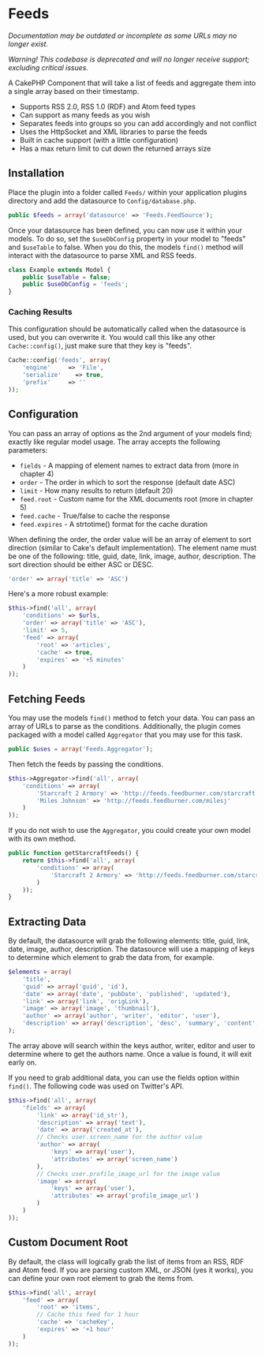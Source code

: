# Feeds #

*Documentation may be outdated or incomplete as some URLs may no longer exist.*

*Warning! This codebase is deprecated and will no longer receive support; excluding critical issues.*

A CakePHP Component that will take a list of feeds and aggregate them into a single array based on their timestamp.

* Supports RSS 2.0, RSS 1.0 (RDF) and Atom feed types
* Can support as many feeds as you wish
* Separates feeds into groups so you can add accordingly and not conflict
* Uses the HttpSocket and XML libraries to parse the feeds
* Built in cache support (with a little configuration)
* Has a max return limit to cut down the returned arrays size

## Installation ##

Place the plugin into a folder called `Feeds/` within your application plugins directory and add the datasource to `Config/database.php`.

```php
public $feeds = array('datasource' => 'Feeds.FeedSource');
```

Once your datasource has been defined, you can now use it within your models. To do so, set the `$useDbConfig` property in your model to "feeds" and `$useTable` to false. When you do this, the models `find()` method will interact with the datasource to parse XML and RSS feeds.

```php
class Example extends Model {
    public $useTable = false;
    public $useDbConfig = 'feeds';
}
```

### Caching Results ###

This configuration should be automatically called when the datasource is used, but you can overwrite it. You would call this like any other `Cache::config()`, just make sure that they key is "feeds".

```php
Cache::config('feeds', array(
    'engine'     => 'File',
    'serialize'    => true,
    'prefix'     => ''
));
```

## Configuration ##

You can pass an array of options as the 2nd argument of your models find; exactly like regular model usage. The array accepts the following parameters:

* `fields` - A mapping of element names to extract data from (more in chapter 4)
* `order` - The order in which to sort the response (default date ASC)
* `limit` - How many results to return (default 20)
* `feed.root` - Custom name for the XML documents root (more in chapter 5)
* `feed.cache` - True/false to cache the response
* `feed.expires` - A strtotime() format for the cache duration

When defining the order, the order value will be an array of element to sort direction (similar to Cake's default implementation). The element name must be one of the following: title, guid, date, link, image, author, description. The sort direction should be either ASC or DESC. 

```php
'order' => array('title' => 'ASC')
```

Here's a more robust example:

```php
$this->find('all', array(
    'conditions' => $urls,
    'order' => array('title' => 'ASC'),
    'limit' => 5,
    'feed' => array(
        'root' => 'articles',
        'cache' => true,
        'expires' => '+5 minutes'
    )
));
```

## Fetching Feeds ##

You may use the models `find()` method to fetch your data. You can pass an array of URLs to parse as the conditions. Additionally, the plugin comes packaged with a model called `Aggregator` that you may use for this task.

```php
public $uses = array('Feeds.Aggregator');
```

Then fetch the feeds by passing the conditions.

```php
$this->Aggregator->find('all', array(
    'conditions' => array(
        'Starcraft 2 Armory' => 'http://feeds.feedburner.com/starcraft',
        'Miles Johnson' => 'http://feeds.feedburner.com/milesj'
    )
));
```

If you do not wish to use the `Aggregator`, you could create your own model with its own method.

```php
public function getStarcraftFeeds() {
    return $this->find('all', array(
        'conditions' => array(
            'Starcraft 2 Armory' => 'http://feeds.feedburner.com/starcraft'
        )
    ));
}
```

## Extracting Data ##

By default, the datasource will grab the following elements: title, guid, link, date, image, author, description. The datasource will use a mapping of keys to determine which element to grab the data from, for example.

```php
$elements = array(
    'title',
    'guid' => array('guid', 'id'),
    'date' => array('date', 'pubDate', 'published', 'updated'),
    'link' => array('link', 'origLink'),
    'image' => array('image', 'thumbnail'),
    'author' => array('author', 'writer', 'editor', 'user'),
    'description' => array('description', 'desc', 'summary', 'content', 'text')
);
```

The array above will search within the keys author, writer, editor and user to determine where to get the authors name. Once a value is found, it will exit early on.

If you need to grab additional data, you can use the fields option within `find()`. The following code was used on Twitter's API.

```php
$this->find('all', array(
    'fields' => array(
        'link' => array('id_str'),
        'description' => array('text'),
        'date' => array('created_at'),
        // Checks user.screen_name for the author value
        'author' => array(
            'keys' => array('user'),
            'attributes' => array('screen_name')
        ),
        // Checks user.profile_image_url for the image value
        'image' => array(
            'keys' => array('user'),
            'attributes' => array('profile_image_url')
        )
    )
));
```

## Custom Document Root ##

By default, the class will logically grab the list of items from an RSS, RDF and Atom feed. If you are parsing custom XML, or JSON (yes it works), you can define your own root element to grab the items from.

```php
$this->find('all', array(
    'feed' => array(
        'root' => 'items',
        // Cache this feed for 1 hour
        'cache' => 'cacheKey',
        'expires' => '+1 hour'
    )
));
```
